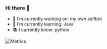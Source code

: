 ### Hi there 👋

- 🔭 I’m currently working on: my own selfbot
- 🌱 I’m currently learning: Java
- 📚 I currently know: python

![Metrics](https://metrics.lecoq.io/hoodtrips?template=classic&config)
